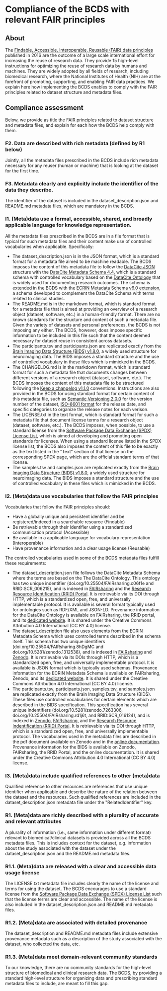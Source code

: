 # Compliance of the BCDS with relevant FAIR principles

## About
The [Findable, Accessible, Interoperable, Reusable (FAIR) data principles](https://doi.org/10.1038/sdata.2016.18) published in 2016 are the outcome of a large scale international effort for increasing the reuse of research data. 
They provide 15 high-level instructions for optimizing the reuse of research data by humans and machines. They are widely adopted by all fields of research, including biomedical research, where the National Institutes of Health (NIH) are at the forefront of promoting, supporting, and enabling FAIR data practices. 
We explain here how implementing the BCDS enables to comply with the FAIR principles related to dataset structure and metadata files. 

## Compliance assessment 
Below, we provide as title the FAIR principles related to dataset structure and metadata files, and explain for each how the BCDS help comply with them.

### F2. Data are described with rich metadata (defined by R1 below) 
Jointly, all the metadata files prescribed in the BCDS include rich metadata necessary for any reuser (human or machine) that is looking at the dataset for the first time.

### F3. Metadata clearly and explicitly include the identifier of the data they describe. 
The identifier of the dataset is included in the dataset_description.json and README.md metadata files, which are mandatory in the BCDS.

### I1. (Meta)data use a formal, accessible, shared, and broadly applicable language for knowledge representation. 
All the metadata files prescribed in the BCDS are in a file format that is typical for such metadata files and their content make use of controlled vocabularies when applicable. Specifically:

- The dataset_description.json is in the JSON format, which is a standard format for a metadata file aimed to be machine readable. The BCDS imposes the content of this metadata file to follow the [DataCite JSON](https://doi.org/10.5438/1pca-1y05) structure with the [DataCite Metadata Schema 4.4](https://doi.org/10.14454/3w3z-sa82), which is a standard schema with controlled vocabulary based on the [DataCite Ontology](https://sparontologies.github.io/datacite/current/datacite.html) that is widely used for documenting research outcomes. The schema is extended in the BCDS with the [ECRIN Metadata Schema v6.0 extension](https://doi.org/10.5281/zenodo.5554961), a schema developed to complement the DataCite Schema with terms related to clinical studies.   
- The README.md is in the markdown format, which is standard format for a metadata file that is aimed at providing an overview of a research object (dataset, software, etc.) in a human-friendly format. There are no known standards for the structure and content of such a metadata file. Given the variety of datasets and personal preferences, the BCDS is not imposing any either. The BCDS, however, does impose specific information to be included in this file such that the content deemed necessary for dataset reuse in consistent across datasets. 
- The participants.tsv and participants.json are replicated exactly from  the [Brain Imaging Data Structure (BIDS) v1.8.0](https://bids-specification.readthedocs.io/en/v1.8.0/03-modality-agnostic-files.html#participants-file), a widely used structure for neuroimaging data. The BIDS imposes a standard structure and the use of controlled vocabulary in these files which is mimicked in the BCDS.
- The CHANGELOG.md is in the markdown format, which is standard format for such a metadata file that documents changes between different versions of a research object (dataset, software, etc.). The BCDS imposes the content of this metadata file to be structured following the [Keep a changelog v1.1.0](https://keepachangelog.com/en/1.1.0/) conventions. Instructions are also provided in the BCDS for using standard format for certain content of this metadata file, such as [Semantic Versioning 2.0.0](https://semver.org/) for the version number of the dataset, [ISO-8601 format](https://en.wikipedia.org/wiki/ISO_8601) for the release date, and specific categories to organize the release notes for each verison.
- The LICENSE.txt in the text format, which is standard format for such a metadata file that document license terms for a research object (dataset, software, etc.). The BCDS imposes, when possible, to use a standard license from the [Software Package Data Exchange (SPDX) License List](https://spdx.org/licenses/), which is aimed at developing and promoting open standards for licenses. When using a standard license listed in the SPDX license list, the BCDS also imposes the content of this file to be exactly as the text listed in the "Text" section of that license on the corresponding SPDX page, which are the official standard terms of that license. 
- The samples.tsv and samples.json are replicated exactly from  the [Brain Imaging Data Structure (BIDS) v1.8.0](https://bids-specification.readthedocs.io/en/v1.8.0/03-modality-agnostic-files.html#samples-file), a widely used structure for neuroimaging data. The BIDS imposes a standard structure and the use of controlled vocabulary in these files which is mimicked in the BCDS.

### I2. (Meta)data use vocabularies that follow the FAIR principles 
Vocabularies that follow the FAIR principles should:
- Have a globally unique and persistent identifier and be registered/indexed in a searchable resource (Findable)
- Be retrievable through their identifier using a standardized communication protocol (Accessible)
- Be available in a applicable language for vocabulary representation (Interoperable)
- Have provenance information and a clear usage license (Reusable)

The controlled vocabularies used in some of the BCDS metadata files fulfill these requirements:
- The dataset_description.json file follows the DataCite Metadata Schema where the terms are based on the The DataCite Ontology. This ontology has two unique indentifier (doi.org/10.25504/FAIRsharing.c06f1e and RRID:SCR_006215), and is indexed in [FAIRsharing](https://fairsharing.org/) and the [Research Resource Identification (RRID) Portal](https://scicrunch.org/resources). It is retrievable via its DOI through HTTP, which is a standardized open, free, and universally implementable protocol. It is available is several format typically used for ontologies such as RDF/XML and JSON-LD. Provenance information for the DataCite Ontology is available on FAIRsharing, the RRID portal, and its [dedicated website](http://www.sparontologies.net/ontologies/datacite). It is shared under the Creative Commons Attribution 4.0 International (CC BY 4.0) license.
- The dataset_description file also uses elements from the ECRIN Metadata Schema which uses controlled terms described in the schema itself. This schema has two unique identifiers (doi.org/10.25504/FAIRsharing.8hDgMC and doi.org/10.5281/zenodo.1312538), and is indexed in [FAIRsharing](https://fairsharing.org/) and [Zenodo](https://zenodo.org/). It is retrievable via its DOIs through HTTP, which is a standardized open, free, and universally implementable protocol. It is available is JSON format which is typically used schemas. Provenance information for the ECRIN Metadata Schema is available on FAIRsharing, Zenodo, and its [dedicated website](https://wiki.crmdr.org/index.php?title=The_ECRIN_Metadata_Schemas). It is shared under the Creative Commons Attribution 4.0 International (CC BY 4.0) license.
- The participants.tsv, participants.json, samples.tsv, and samples.json are replicated exactly from the Brain Imaging Data Structure (BIDS). These files use controlled vocabularies for certain elements which are described in the BIDS specification. This specification has several unique indentifiers (doi.org/10.5281/zenodo.7263306, doi.org/10.25504/FAIRsharing.rd1j6t, and RRID:SCR_016124), and is indexed in [Zenodo](https://zenodo.org/), [FAIRsharing](https://fairsharing.org/), and the [Research Resource Indentification (RRID) Portal](https://scicrunch.org/resources). It is retrievable via its DOI through HTTP, which is a standardized open, free, and universally implementable protocol. The vocabularies used in the metadata files are described in the pdf document available on Zenodo and in the [online documentation](https://bids-specification.readthedocs.io/en/v1.8.0/). Provenance information for the BIDS is available on Zenodo, FAIRsharing, the RRID Portal, and the online documentation. It is shared under the Creative Commons Attribution 4.0 International (CC BY 4.0) license.

### I3. (Meta)data include qualified references to other (meta)data 
Qualified reference to other resources are references that use unique identifier when applicable and describe the nature of the relation between the dataset and the resources. Such qualified references are included in the dataset_description.json metadata file under the "RelatedIdentifier" key.

### R1. (Meta)data are richly described with a plurality of accurate and relevant attributes 
A plurality of information (i.e., same information under different format) relevant to biomedical/clinical datasets is provided across all the BCDS metadata files. This is includes context for the dataset, e.g. information about the study associated with the dataset under the dataset_description.json and the README.md metadata files. 

### R1.1. (Meta)data are released with a clear and accessible data usage license 
The LICENSE.txt metadata file includes clearly the name of the license and terms for using the dataset. The BCDS encourages to use a standard license from the [Software Package Data Exchange (SPDX) License List](https://spdx.org/licenses/) such that the license terms are clear and accessible. The name of the license is also included in the dataset_description.json and README.md metadata files.

### R1.2. (Meta)data are associated with detailed provenance 
The dataset_description and README.md metadata files include extensive provenance metadata such as a description of the study associated with the dataset, who collected the data, etc.

### R1.3. (Meta)data meet domain-relevant community standards
To our knowledge, there are no community standards for the high-level structure of biomedical and clinical research data. The BCDS, by providing a standard high-level structure for organizing data and prescribing standard metadata files to include, are meant to fill this gap.
